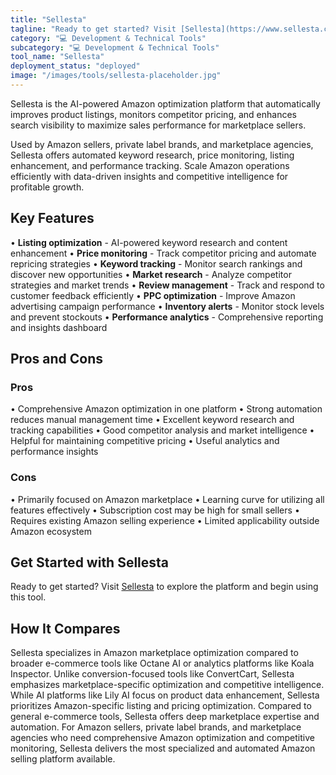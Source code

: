 ```yaml
---
title: "Sellesta"
tagline: "Ready to get started? Visit [Sellesta](https://www.sellesta.com) to explore the platform and begin using this tool...."
category: "💻 Development & Technical Tools"
subcategory: "💻 Development & Technical Tools"
tool_name: "Sellesta"
deployment_status: "deployed"
image: "/images/tools/sellesta-placeholder.jpg"
---
```

Sellesta is the AI-powered Amazon optimization platform that automatically improves product listings, monitors competitor pricing, and enhances search visibility to maximize sales performance for marketplace sellers.

Used by Amazon sellers, private label brands, and marketplace agencies, Sellesta offers automated keyword research, price monitoring, listing enhancement, and performance tracking. Scale Amazon operations efficiently with data-driven insights and competitive intelligence for profitable growth.

## Key Features

• **Listing optimization** - AI-powered keyword research and content enhancement
• **Price monitoring** - Track competitor pricing and automate repricing strategies
• **Keyword tracking** - Monitor search rankings and discover new opportunities
• **Market research** - Analyze competitor strategies and market trends
• **Review management** - Track and respond to customer feedback efficiently
• **PPC optimization** - Improve Amazon advertising campaign performance
• **Inventory alerts** - Monitor stock levels and prevent stockouts
• **Performance analytics** - Comprehensive reporting and insights dashboard

## Pros and Cons

### Pros
• Comprehensive Amazon optimization in one platform
• Strong automation reduces manual management time
• Excellent keyword research and tracking capabilities
• Good competitor analysis and market intelligence
• Helpful for maintaining competitive pricing
• Useful analytics and performance insights

### Cons
• Primarily focused on Amazon marketplace
• Learning curve for utilizing all features effectively
• Subscription cost may be high for small sellers
• Requires existing Amazon selling experience
• Limited applicability outside Amazon ecosystem

## Get Started with Sellesta

Ready to get started? Visit [Sellesta](https://www.sellesta.com) to explore the platform and begin using this tool.

## How It Compares

Sellesta specializes in Amazon marketplace optimization compared to broader e-commerce tools like Octane AI or analytics platforms like Koala Inspector. Unlike conversion-focused tools like ConvertCart, Sellesta emphasizes marketplace-specific optimization and competitive intelligence. While AI platforms like Lily AI focus on product data enhancement, Sellesta prioritizes Amazon-specific listing and pricing optimization. Compared to general e-commerce tools, Sellesta offers deep marketplace expertise and automation. For Amazon sellers, private label brands, and marketplace agencies who need comprehensive Amazon optimization and competitive monitoring, Sellesta delivers the most specialized and automated Amazon selling platform available.